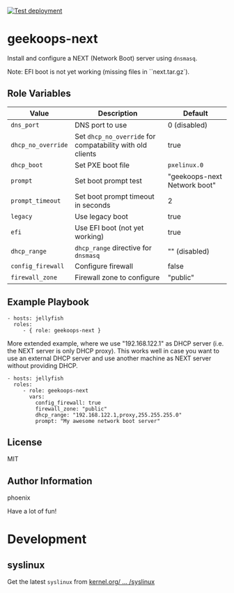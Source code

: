 [![Test deployment](https://github.com/GeekOops/geekoops-next/actions/workflows/CI.yml/badge.svg)](https://github.com/GeekOops/geekoops-next/actions/workflows/CI.yml)

# geekoops-next

Install and configure a NEXT (Network Boot) server using `dnsmasq`.

Note: EFI boot is not yet working (missing files in ``next.tar.gz`).

## Role Variables


| Value | Description | Default |
|-------|-------------|---------|
|`dns_port`| DNS port to use | 0 (disabled) |
|`dhcp_no_override` | Set `dhcp_no_override` for compatability with old clients | true |
|`dhcp_boot` | Set PXE boot file | `pxelinux.0` |
|`prompt` | Set boot prompt test | "geekoops-next Network boot" |
|`prompt_timeout` | Set boot prompt timeout in seconds | 2 |
|`legacy` | Use legacy boot | true |
|`efi` | Use EFI boot (not yet working) | true |
|`dhcp_range` | `dhcp_range` directive for `dnsmasq` | "" (disabled) |
|`config_firewall` | Configure firewall | false |
|`firewall_zone` | Firewall zone to configure | "public" |

## Example Playbook

    - hosts: jellyfish
      roles:
         - { role: geekoops-next }

More extended example, where we use "192.168.122.1" as DHCP server (i.e. the NEXT server is only DHCP proxy). This works well in case you want to use an external DHCP server and use another machine as NEXT server without providing DHCP.

    - hosts: jellyfish
      roles:
         - role: geekoops-next
           vars:
             config_firewall: true
             firewall_zone: "public"
             dhcp_range: "192.168.122.1,proxy,255.255.255.0"
             prompt: "My awesome network boot server"

## License

MIT

## Author Information

phoenix

Have a lot of fun!

# Development

## syslinux

Get the latest `syslinux` from [kernel.org/ ... /syslinux](https://kernel.org/pub/linux/utils/boot/syslinux/)